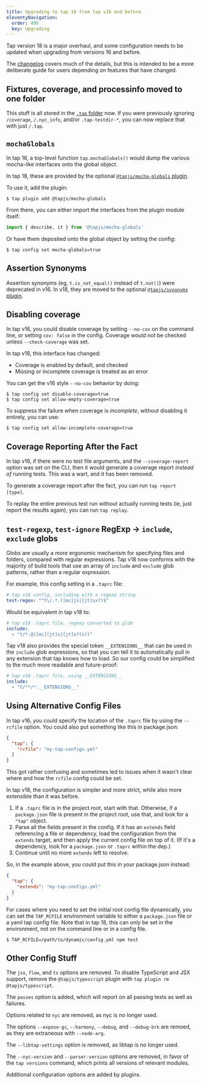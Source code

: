 ```yaml
---
title: Upgrading to tap 18 from tap v16 and before
eleventyNavigation:
  order: 495
  key: Upgrading
---
```


Tap version 18 is a major overhaul, and some configuration needs to be
updated when upgrading from versions 16 and before.

The [changelog](./changelog.md) covers much of the details, but
this is intended to be a more deliberate guide for users
depending on features that have changed.

## Fixtures, coverage, and processinfo moved to one folder

This stuff is all stored in the [`.tap`
folder](./dot-tap-folder.md) now. If you were previously ignoring
`/coverage`, `/.nyc_info`, and/or `.tap-testdir-*`, you can now
replace that with just `/.tap`.

## `mochaGlobals`

In tap 16, a top-level function `tap.mochaGlobals()` would dump
the various mocha-like interfaces onto the global object.

In tap 18, these are provided by the optional [`@tapjs/mocha-globals`
plugin](./plugins/mocha-globals.md).

To use it, add the plugin:

```
$ tap plugin add @tapjs/mocha-globals
```

From there, you can either import the interfaces from the plugin
module itself:

```js
import { describe, it } from '@tapjs/mocha-globals'
```

Or have them deposited onto the global object by setting the
config:

```
$ tap config set mocha-globals=true
```

## Assertion Synonyms

Assertion synonyms (eg, `t.is_not_equal()` instead of `t.not()`)
were deprecated in v16. In v18, they are moved to the optional
[`@tapjs/synonyms` plugin](./plugins/synonyms.md).

## Disabling coverage

In tap v16, you could disable coverage by setting `--no-cov` on
the command line, or setting `cov: false` in the config. Coverage
would not be checked unless `--check-coverage` was set.

In tap v18, this interface has changed:

- Coverage is enabled by default, and checked
- Missing or incomplete coverage is treated as an error

You can get the v16 style `--no-cov` behavior by doing:

```
$ tap config set disable-coverage=true
$ tap config set allow-empty-coverage=true
```

To suppress the failure when coverage is _incomplete_, without
disabling it entirely, you can use:

```
$ tap config set allow-incomplete-coverage=true
```

## Coverage Reporting After the Fact

In tap v16, if there were no test file arguments, and the
`--coverage-report` option was set on the CLI, then it would
generate a coverage report _instead of_ running tests. This was a
wart, and it has been removed.

To generate a coverage report after the fact, you can run `tap
report [type]`.

To replay the entire previous test run without actually running
tests (ie, just report the results again), you can run `tap replay`.

## `test-regexp`, `test-ignore` RegExp -> `include`, `exclude` globs

Globs are usually a more ergonomic mechanism for specifying files
and folders, compared with regular expressions. Tap v18 now
conforms with the majority of build tools that use an array of
`include` and `exclude` glob patterns, rather than a regular
expression.

For example, this config setting in a `.taprc` file:

```yaml
# tap v16 config, including with a regexp string
test-regex: "^t\/.*.([mc]js|[jt]sx?)$"
```

Would be equivalent in tap v18 to:

```yaml
# tap v18 .taprc file, regexp converted to glob
include:
  - "t/*.@([mc][jt]s|[jt]s?(x))"
```

Tap v18 also provides the special token `__EXTENSIONS__` that can
be used in the `include` glob expressions, so that you can tell
it to automatically pull in any extension that tap knows how to
load. So our config could be simplified to the much more readable
and future-proof:

```yaml
# tap v18 .taprc file, using __EXTENSIONS__
include:
  - "t/**/*.__EXTENSIONS__"
```

## Using Alternative Config Files

In tap v16, you could specify the location of the `.taprc` file
by using the `--rcfile` option. You could also put something like
this in package.json:

```json
{
  "tap": {
    "rcfile": "my-tap-configs.yml"
  }
}
```

This got rather confusing and sometimes led to issues when it
wasn't clear where and how the `rcfile` config could be set.

In tap v18, the configuration is simpler and more strict, while
also more extensible than it was before.

1. If a `.taprc` file is in the project root, start with that.
   Otherwise, if a `package.json` file is present in the project
   root, use that, and look for a `"tap"` object.
2. Parse all the fields present in the config. If it has an
   `extends` field referencing a file or dependency, load the
   configuration from the `extends` target, and then apply the
   current config file on top of it. (If it's a dependency, look
   for a `package.json` or `.taprc` within the dep.)
3. Continue until no more `extends` left to resolve.

So, in the example above, you could put this in your package.json
instead:

```json
{
  "tap": {
    "extends": "my-tap-configs.yml"
  }
}
```

For cases where you need to set the initial root config file
dynamically, you can set the `TAP_RCFILE` environment variable to
either a `package.json` file or a yaml tap config file. Note that
in tap 18, this can _only_ be set in the environment, not on the
command line or in a config file.

```
$ TAP_RCFILE=/path/to/dynamic/config.yml npm test
```

## Other Config Stuff

The `jsx`, `flow`, and `ts` options are removed. To disable
TypeScript and JSX support, remove the `@tapjs/typescript`
plugin with `tap plugin rm @tapjs/typescript`.

The `passes` option is added, which will report on all passing
tests as well as failures.

Options related to `nyc` are removed, as nyc is no longer
used.

The options `--expose-gc`, `--harmony`, `--debug`, and
`--debug-brk` are remoed, as they are extraneous with
`--node-arg`.

The `--libtap-settings` option is removed, as libtap is no longer
used.

The `--nyc-version` and `--parser-version` options are removed,
in favor of the `tap versions` command, which prints all versions
of relevant modules.

Additional configuration options are added by plugins.
